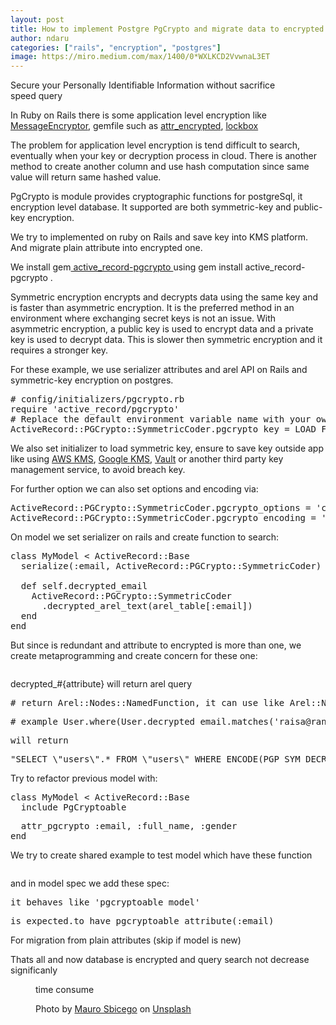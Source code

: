 ```yaml
---
layout: post
title: How to implement Postgre PgCrypto and migrate data to encrypted on Ruby on Rails
author: ndaru
categories: ["rails", "encryption", "postgres"]
image: https://miro.medium.com/max/1400/0*WXLKCD2VvwnaL3ET
---
```

<p>Secure your Personally Identifiable Information without sacrifice speed query</p><p>In Ruby on Rails there is some application level encryption like <a href="https://api.rubyonrails.org/v6.0.3/classes/ActiveSupport/MessageEncryptor.html">MessageEncryptor</a>, gemfile such as <a href="https://github.com/attr-encrypted/attr_encrypted">attr_encrypted</a>, <a href="https://github.com/ankane/lockbox">lockbox</a></p><p>The problem for application level encryption is tend difficult to search, eventually when your key or decryption process in cloud. There is another method to create another column and use hash computation since same value will return same hashed value.</p><p>PgCrypto is module provides cryptographic functions for postgreSql, it encryption level database. It supported are both symmetric-key and public-key encryption.</p><p>We try to implemented on ruby on Rails and save key into KMS platform. And migrate plain attribute into encrypted one.</p><p>We install gem<a href="https://github.com/stas/active_record-pgcrypto"> active_record-pgcrypto </a>using gem install active_record-pgcrypto .</p><p>Symmetric encryption encrypts and decrypts data using the same key and is faster than asymmetric encryption. It is the preferred method in an environment where exchanging secret keys is not an issue. With asymmetric encryption, a public key is used to encrypt data and a private key is used to decrypt data. This is slower then symmetric encryption and it requires a stronger key.</p><p>For these example, we use serializer attributes and arel API on Rails and symmetric-key encryption on postgres.</p><pre># config/initializers/pgcrypto.rb<br>require &#39;active_record/pgcrypto&#39;<br># Replace the default environment variable name with your own value/key.<br>ActiveRecord::PGCrypto::SymmetricCoder.pgcrypto_key = LOAD_FROM_KMS</pre><p>We also set initializer to load symmetric key, ensure to save key outside app like using <a href="https://docs.aws.amazon.com/sdk-for-ruby/v3/developer-guide/kms-examples.html">AWS KMS</a>, <a href="https://github.com/googleapis/google-cloud-ruby/tree/master/google-cloud-kms">Google KMS</a>, <a href="https://github.com/hashicorp/vault-ruby">Vault</a> or another third party key management service, to avoid breach key.</p><p>For further option we can also set options and encoding via:</p><pre>ActiveRecord::PGCrypto::SymmetricCoder.pgcrypto_options = &#39;cipher-algo=aes256, unicode-mode=1&#39;<br>ActiveRecord::PGCrypto::SymmetricCoder.pgcrypto_encoding = &#39;utf8&#39;</pre><p>On model we set serializer on rails and create function to search:</p><pre>class MyModel &lt; ActiveRecord::Base<br>  serialize(:email, ActiveRecord::PGCrypto::SymmetricCoder)<br><br>  def self.decrypted_email<br>    ActiveRecord::PGCrypto::SymmetricCoder<br>      .decrypted_arel_text(arel_table[:email])<br>  end<br>end</pre><p>But since is redundant and attribute to encrypted is more than one, we create metaprogramming and create concern for these one:</p><iframe src="" width="0" height="0" frameborder="0" scrolling="no"><a href="https://medium.com/media/3d41a7261632058728564fc24aec620c/href">https://medium.com/media/3d41a7261632058728564fc24aec620c/href</a></iframe><p>decrypted_#{attribute} will return arel query</p><pre># return Arel::Nodes::NamedFunction, it can use like Arel::Nodes::Matches</pre><pre># example User.where(User.decrypted_email.matches(&#39;raisa@random.com&#39;))</pre><pre>will return</pre><pre>&quot;SELECT \&quot;users\&quot;.* FROM \&quot;users\&quot; WHERE ENCODE(PGP_SYM_DECRYPT_BYTEA(\&quot;users\&quot;.\&quot;email\&quot;, CRYPTOGRAPHY_KEY), &#39;escape&#39;)ILIKE &#39;raisa@random.com&#39;&quot;</pre><p>Try to refactor previous model with:</p><pre>class MyModel &lt; ActiveRecord::Base<br>  include PgCryptoable</pre><pre>  attr_pgcrypto :email, :full_name, :gender<br>end</pre><p>We try to create shared example to test model which have these function</p><iframe src="" width="0" height="0" frameborder="0" scrolling="no"><a href="https://medium.com/media/7c793ef8f560ea52b4f4d35e9612bb66/href">https://medium.com/media/7c793ef8f560ea52b4f4d35e9612bb66/href</a></iframe><p>and in model spec we add these spec:</p><pre>it_behaves_like &#39;pgcryptoable model&#39;</pre><pre>is_expected.to have_pgcryptoable_attribute(:email)</pre><p>For migration from plain attributes (skip if model is new)</p><p>Thats all and now database is encrypted and query search not decrease significanly</p><figure><img alt="" src="https://cdn-images-1.medium.com/max/1024/1*peAFMehWOcN12Y9xsTVQ0Q.png" /><figcaption>time consume</figcaption></figure><figure><img alt="" src="https://cdn-images-1.medium.com/max/1024/0*WXLKCD2VvwnaL3ET" /><figcaption>Photo by <a href="https://unsplash.com/@maurosbicego?utm_source=medium&amp;utm_medium=referral">Mauro Sbicego</a> on <a href="https://unsplash.com?utm_source=medium&amp;utm_medium=referral">Unsplash</a></figcaption></figure><img src="https://medium.com/_/stat?event=post.clientViewed&referrerSource=full_rss&postId=e09ddbce53eb" width="1" height="1">